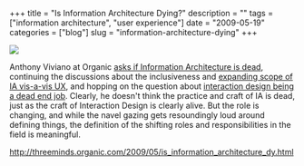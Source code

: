 +++
title = "Is Information Architecture Dying?"
description = ""
tags = ["information architecture", "user experience"]
date = "2009-05-19"
categories = ["blog"]
slug = "information-architecture-dying"
+++



  <div class="notebook-screenshot"><a href="http://threeminds.organic.com/2009/05/is_information_architecture_dy.html"><img src="//media.konigi.com/bluga/wt4a12c188ad86c_0.jpg"/></a></div><p>Anthony Viviano at Organic <a href="http://threeminds.organic.com/2009/05/is_information_architecture_dy.html">asks if Information Architecture is dead</a>, continuing the discussions about the inclusiveness and <a href="http://www.ixda.org/discuss.php?post=40634">expanding scope of IA vis-a-vis UX</a>, and hopping on the question about <a href="http://www.cooper.com/journal/2009/04/is_ixd_a_dead_end_job.html">interaction design being a dead end job</a>. Clearly, he doesn't think the practice and craft of IA is dead, just as the craft of Interaction Design is clearly alive. But the role is changing, and while the navel gazing gets resoundingly loud around defining things, the definition of the shifting roles and responsibilities in the field is meaningful.</p>
    
  <a href="http://threeminds.organic.com/2009/05/is_information_architecture_dy.html">http://threeminds.organic.com/2009/05/is_information_architecture_dy.html</a>

